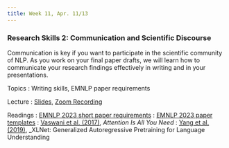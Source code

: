 ```yaml
---
title: Week 11, Apr. 11/13
---
```


### Research Skills 2: Communication and Scientific Discourse

Communication is key if you want to participate in the scientific community of NLP. As you work on your final paper
drafts, we will learn how to communicate your research findings effectively in writing and in your presentations.

Topics
: Writing skills, EMNLP paper requirements

Lecture
: [Slides](https://drive.google.com/file/d/1tYF6mZ3yfYI6WhKy6gIOHJAgEFJlHFDD/view?usp=share_link), [Zoom Recording](https://nyu.zoom.us/rec/share/hzI1inctb3rrAjomZwogcqOAx70D7JTBgLXlsYieUrn3yRgaVbMWQu206D2WBtvk.EcZrnFIHdydDobJn)

Readings
: [EMNLP 2023 short paper requirements](https://2023.emnlp.org/calls/main_conference_papers/#short-papers)
: [EMNLP 2023 paper templates](https://2023.emnlp.org/calls/style-and-formatting/)
: [Vaswani et al. (2017)](https://arxiv.org/abs/1706.03762), _Attention Is All You Need_
: [Yang et al. (2019)](https://arxiv.org/abs/1906.08237), _XLNet: Generalized Autoregressive Pretraining for 
Language Understanding
